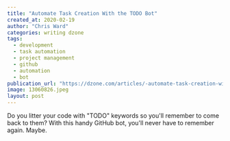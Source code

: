 ```yaml
---
title: "Automate Task Creation With the TODO Bot"
created_at: 2020-02-19
author: "Chris Ward"
categories: writing dzone
tags: 
  - development
  - task automation
  - project management
  - github
  - automation
  - bot
publication_url: "https://dzone.com/articles/-automate-task-creation-with-the-todo-bot"
image: 13060826.jpeg
layout: post
---
```

Do you litter your code with "TODO" keywords so you'll remember to come back to them? With this handy GitHub bot, you'll never have to remember again. Maybe.

